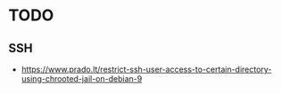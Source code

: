 # TODO

## SSH

- <https://www.prado.lt/restrict-ssh-user-access-to-certain-directory-using-chrooted-jail-on-debian-9>
